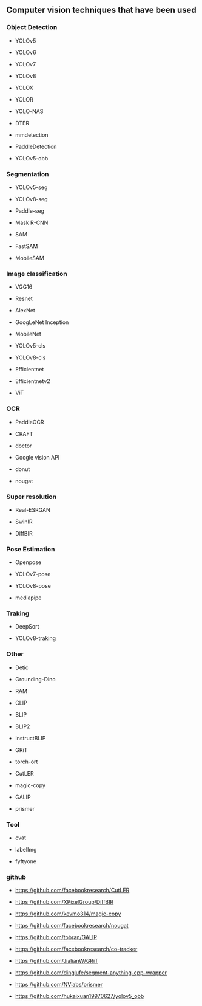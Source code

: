 ## Computer vision techniques that have been used


### Object Detection

- YOLOv5

- YOLOv6

- YOLOv7

- YOLOv8

- YOLOX

- YOLOR

- YOLO-NAS

- DTER

- mmdetection

- PaddleDetection

- YOLOv5-obb


### Segmentation 

- YOLOv5-seg

- YOLOv8-seg 

- Paddle-seg

- Mask R-CNN

- SAM

- FastSAM

- MobileSAM



### Image classification

- VGG16

- Resnet

- AlexNet

- GoogLeNet Inception

- MobileNet

- YOLOv5-cls

- YOLOv8-cls

- Efficientnet

- Efficientnetv2

- ViT


### OCR

- PaddleOCR

- CRAFT

- doctor

- Google vision API

- donut

- nougat


### Super resolution

- Real-ESRGAN

- SwinIR

- DiffBIR


### Pose Estimation

- Openpose

- YOLOv7-pose

- YOLOv8-pose

- mediapipe

### Traking


- DeepSort

- YOLOv8-traking


### Other

- Detic

- Grounding-Dino

- RAM

- CLIP

- BLIP

- BLIP2

- InstructBLIP

- GRiT

- torch-ort

- CutLER

- magic-copy

- GALIP

- prismer


### Tool

- cvat

- labelImg

- fyftyone



### github



- https://github.com/facebookresearch/CutLER

- https://github.com/XPixelGroup/DiffBIR

- https://github.com/kevmo314/magic-copy

- https://github.com/facebookresearch/nougat

- https://github.com/tobran/GALIP


- https://github.com/facebookresearch/co-tracker

- https://github.com/JialianW/GRiT

- https://github.com/dinglufe/segment-anything-cpp-wrapper


- https://github.com/NVlabs/prismer


- https://github.com/hukaixuan19970627/yolov5_obb